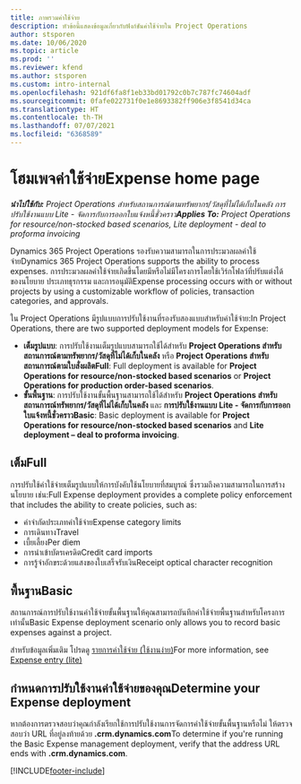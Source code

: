 ```yaml
---
title: ภาพรวมค่าใช้จ่าย
description: หัวข้อนี้แสดงข้อมูลเกี่ยวกับฟังก์ชันค่าใช้จ่ายใน Project Operations
author: stsporen
ms.date: 10/06/2020
ms.topic: article
ms.prod: ''
ms.reviewer: kfend
ms.author: stsporen
ms.custom: intro-internal
ms.openlocfilehash: 921df6fa8f1eb33bd01792c0b7c787fc74604adf
ms.sourcegitcommit: 0fafe022731f0e1e8693382ff906e3f8541d34ca
ms.translationtype: HT
ms.contentlocale: th-TH
ms.lasthandoff: 07/07/2021
ms.locfileid: "6368589"
---
```

# <a name="expense-home-page"></a><span data-ttu-id="56705-103">โฮมเพจค่าใช้จ่าย</span><span class="sxs-lookup"><span data-stu-id="56705-103">Expense home page</span></span>

<span data-ttu-id="56705-104">_**นำไปใช้กับ:** Project Operations สำหรับสถานการณ์ตามทรัพยากร/วัสดุที่ไม่ได้เก็บในคลัง การปรับใช้งานแบบ Lite - จัดการกับการออกใบแจ้งหนี้ชั่วคราว_</span><span class="sxs-lookup"><span data-stu-id="56705-104">_**Applies To:** Project Operations for resource/non-stocked based scenarios, Lite deployment - deal to proforma invoicing_</span></span>


<span data-ttu-id="56705-105">Dynamics 365 Project Operations รองรับความสามารถในการประมวลผลค่าใช้จ่าย</span><span class="sxs-lookup"><span data-stu-id="56705-105">Dynamics 365 Project Operations supports the ability to process expenses.</span></span> <span data-ttu-id="56705-106">การประมวลผลค่าใช้จ่ายเกิดขึ้นโดยมีหรือไม่มีโครงการโดยใช้เวิร์กโฟลว์ที่ปรับแต่งได้ของนโยบาย ประเภทธุรกรรม และการอนุมัติ</span><span class="sxs-lookup"><span data-stu-id="56705-106">Expense processing occurs with or without projects by using a customizable workflow of policies, transaction categories, and approvals.</span></span>

<span data-ttu-id="56705-107">ใน Project Operations มีรูปแบบการปรับใช้งานที่รองรับสองแบบสำหรับค่าใช้จ่าย:</span><span class="sxs-lookup"><span data-stu-id="56705-107">In Project Operations, there are two supported deployment models for Expense:</span></span> 

- <span data-ttu-id="56705-108">**เต็มรูปแบบ**: การปรับใช้งานเต็มรูปแบบสามารถใช้ได้สำหรับ **Project Operations สำหรับสถานการณ์ตามทรัพยากร/วัสดุที่ไม่ได้เก็บในคลัง** หรือ **Project Operations สำหรับสถานการณ์ตามใบสั่งผลิต**</span><span class="sxs-lookup"><span data-stu-id="56705-108">**Full**: Full deployment is available for **Project Operations for resource/non-stocked based scenarios** or **Project Operations for production order-based scenarios**.</span></span>
- <span data-ttu-id="56705-109">**ขั้นพื้นฐาน**: การปรับใช้งานขั้นพื้นฐานสามารถใช้ได้สำหรับ **Project Operations สำหรับสถานการณ์ทรัพยากร/วัสดุที่ไม่ได้เก็บในคลัง** และ **การปรับใช้งานแบบ Lite - จัดการกับการออกใบแจ้งหนี้ชั่วคราว**</span><span class="sxs-lookup"><span data-stu-id="56705-109">**Basic**: Basic deployment is available for **Project Operations for resource/non-stocked based scenarios** and **Lite deployment – deal to proforma invoicing**.</span></span>

## <a name="full"></a><span data-ttu-id="56705-110">เต็ม</span><span class="sxs-lookup"><span data-stu-id="56705-110">Full</span></span> 
<span data-ttu-id="56705-111">การปรับใช้ค่าใช้จ่ายเต็มรูปแบบให้การบังคับใช้นโยบายที่สมบูรณ์ ซึ่งรวมถึงความสามารถในการสร้างนโยบาย เช่น:</span><span class="sxs-lookup"><span data-stu-id="56705-111">Full Expense deployment provides a complete policy enforcement that includes the ability to create policies, such as:</span></span>

  - <span data-ttu-id="56705-112">ค่าจำกัดประเภทค่าใช้จ่าย</span><span class="sxs-lookup"><span data-stu-id="56705-112">Expense category limits</span></span>
  - <span data-ttu-id="56705-113">การเดินทาง</span><span class="sxs-lookup"><span data-stu-id="56705-113">Travel</span></span>
  - <span data-ttu-id="56705-114">เบี้ยเลี้ยง</span><span class="sxs-lookup"><span data-stu-id="56705-114">Per diem</span></span>
  - <span data-ttu-id="56705-115">การนำเข้าบัตรเครดิต</span><span class="sxs-lookup"><span data-stu-id="56705-115">Credit card imports</span></span>
  - <span data-ttu-id="56705-116">การรู้จำอักขระด้วยแสงของใบเสร็จรับเงิน</span><span class="sxs-lookup"><span data-stu-id="56705-116">Receipt optical character recognition</span></span>

## <a name="basic"></a><span data-ttu-id="56705-117">พื้นฐาน</span><span class="sxs-lookup"><span data-stu-id="56705-117">Basic</span></span> 
<span data-ttu-id="56705-118">สถานการณ์การปรับใช้งานค่าใช้จ่ายขั้นพื้นฐานให้คุณสามารถบันทึกค่าใช้จ่ายพื้นฐานสำหรับโครงการเท่านั้น</span><span class="sxs-lookup"><span data-stu-id="56705-118">Basic Expense deployment scenario only allows you to record basic expenses against a project.</span></span> 

<span data-ttu-id="56705-119">สำหรับข้อมูลเพิ่มเติม โปรดดู [รายการค่าใช้จ่าย (ใช้งานง่าย)](basic-expense.md)</span><span class="sxs-lookup"><span data-stu-id="56705-119">For more information, see [Expense entry (lite)](basic-expense.md)</span></span>

## <a name="determine-your-expense-deployment"></a><span data-ttu-id="56705-120">กำหนดการปรับใช้งานค่าใช้จ่ายของคุณ</span><span class="sxs-lookup"><span data-stu-id="56705-120">Determine your Expense deployment</span></span>
<span data-ttu-id="56705-121">หากต้องการตรวจสอบว่าคุณกำลังเรียกใช้การปรับใช้งานการจัดการค่าใช้จ่ายขั้นพื้นฐานหรือไม่ ให้ตรวจสอบว่า URL ที่อยู่ลงท้ายด้วย **.crm.dynamics.com**</span><span class="sxs-lookup"><span data-stu-id="56705-121">To determine if you're running the Basic Expense management deployment, verify that the address URL ends with **.crm.dynamics.com**.</span></span> 


[!INCLUDE[footer-include](../includes/footer-banner.md)]